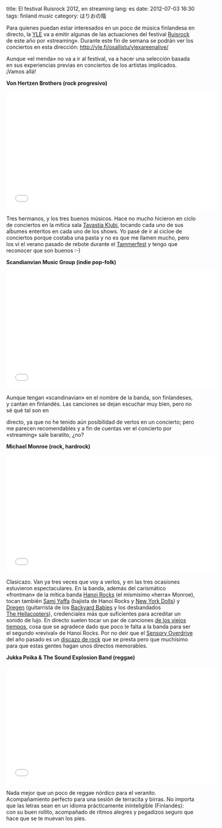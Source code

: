 title: El festival Ruisrock 2012, en streaming
lang: es
date: 2012-07-03 16:30
tags: finland music
category: はりおの階

Para quienes puedan estar interesados en un poco de música finlandesa en
directo, la [YLE](http://es.wikipedia.org/wiki/Yleisradio) va a emitir
algunas de las actuaciones del festival [Ruisrock](http://ruisrock.fi)
de este año por «streaming». Durante este fin de semana se podrán ver
los conciertos en esta dirección:
<http://yle.fi/osallistu/ylexareenalive/>

Aunque «el menda» no va a ir al festival, va a hacer una selección
basada en sus experiencias previas en conciertos de los artistas
implicados. ¡Vamos allá!

**Von Hertzen Brothers (rock progresivo)**

<iframe width="560" height="315"
src="//www.youtube-nocookie.com/embed/1tAYCTZt6bA" frameborder="0"
allowfullscreen></iframe>

Tres hermanos, y los tres buenos músicos. Hace no mucho hicieron en
ciclo de conciertos en la mítica sala [Tavastia
Klubi](http://www.tavastiaklubi.fi/), tocando cada uno de sus aĺbumes
enteritos en cada uno de los shows. Yo pasé de ir al cicloe de
conciertos porque costaba una pasta y no es que me llamen mucho, pero
los ví el verano pasado de rebote durante el
[Tammerfest](http://tammerfest.fi/) y tengo que reconocer que son buenos
:-)

**Scandianvian Music Group (indie pop-folk)**

<iframe width="560" height="315"
src="//www.youtube-nocookie.com/embed/jKZclDm5fv4" frameborder="0"
allowfullscreen></iframe>

Aunque tengan «scandinavian» en el nombre de la banda, son finlandeses,
y cantan en finlandés. Las canciones se dejan escuchar muy bien, pero no
sé qué tal son en

directo, ya que no he tenido aún posibilidad de verlos en un concierto;
pero me parecen recomendables y a fin de cuentas ver el concierto por
«streaming» sale baratito, ¿no?

**Michael Monroe (rock, hardrock)**

<iframe width="560" height="315"
src="//www.youtube-nocookie.com/embed/b0R68LBeQ3U" frameborder="0"
allowfullscreen></iframe>

Clasicazo. Van ya tres veces que voy a verlos, y en las tres ocasiones
estuvieron espectaculares. En la banda, además del carismático
«frontman» de la mítica
banda [Hanoi Rocks](http://es.wikipedia.org/wiki/Hanoi_Rocks) (el
mismisimo «herra» Monroe), tocan también [Sami
Yaffa](http://en.wikipedia.org/wiki/Sami_Yaffa) (bajista de Hanoi Rocks
y [New York Dolls](http://es.wikipedia.org/wiki/New_York_Dolls)) y
[Dregen](http://es.wikipedia.org/wiki/Andreas_Tyrone_Svensson)
(guitarrista de los [Backyard
Babies](http://es.wikipedia.org/wiki/Backyard_Babies) y los desbandados
[The Hellacopters](http://es.wikipedia.org/wiki/The_Hellacopters)),
credenciales más que suficientes para acreditar un sonido de lujo. En
directo suelen tocar un par de canciones [de los viejos
tiempos](http://www.youtube.com/watch?v=ra503BrlR44), cosa que se
agradece dado que poco le falta a la banda para ser el segundo «revival»
de Hanoi Rocks. Por no deir que el [Sensory
Overdrive](http://www.metalsucks.net/2011/07/08/michael-monroe-puts-leyla-into-sensory-overdrive/)
del año pasado es un [discazo de
rock](http://www.sonicshocks.com/MICHAEL-MONROE-Sensory-Overdrive.php)
que se presta pero que muchísimo para que estas gentes hagan unos
directos memorables.

**Jukka Poika & The Sound Explosion Band (reggae)**

<iframe width="560" height="315"
src="//www.youtube-nocookie.com/embed/EQU9Cx40jDM" frameborder="0"
allowfullscreen></iframe>

Nada mejor que un poco de reggae nórdico para el veranito.
Acompañamiento perfecto para una sesión de terracita y birras. No
importa que las letras sean en un idioma prácticamente ininteligible
(Finlandés): con su buen rollito, acompañado de ritmos alegres y
pegadizos seguro que hace que se te muevan los pies.
